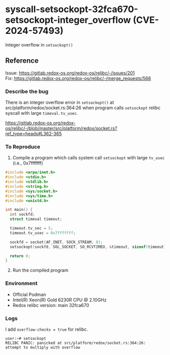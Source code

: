 # syscall-setsockopt-32fca670-setsockopt-integer_overflow (CVE-2024-57493)
Integer overflow in `setsockopt()`

## Reference
Issue: https://gitlab.redox-os.org/redox-os/relibc/-/issues/201  
Fix: https://gitlab.redox-os.org/redox-os/relibc/-/merge_requests/566

### Describe the bug
There is an integer overflow error in `setsockopt()` at src/platform/redox/socket.rs:364:26 when program calls `setsockopt` relibc syscall with large `timeval.tv_usec`.

https://gitlab.redox-os.org/redox-os/relibc/-/blob/master/src/platform/redox/socket.rs?ref_type=heads#L362-365

### To Reproduce
1. Compile a program which calls system call `setsockopt` with large `tv_usec` (i.e., 0x7fffffff)
```C
#include <arpa/inet.h>
#include <stdio.h>
#include <stdlib.h>
#include <string.h>
#include <sys/socket.h>
#include <sys/time.h>
#include <unistd.h>

int main() {
  int sockfd;
  struct timeval timeout;

  timeout.tv_sec = 5;
  timeout.tv_usec = 0x7fffffff;

  sockfd = socket(AF_INET, SOCK_STREAM, 0);
  setsockopt(sockfd, SOL_SOCKET, SO_RCVTIMEO, &timeout, sizeof(timeout));

  return 0;
}
```
2. Run the compiled program

### Environment
- Official Podman
- Intel(R) Xeon(R) Gold 6230R CPU @ 2.10GHz
- Redox relibc version: main 32fca670

### Logs
I add `overflow-checks = true` for relibc.
```log
user:~# setsockopt
RELIBC PANIC: panicked at src/platform/redox/socket.rs:364:26:
attempt to multiply with overflow
```
